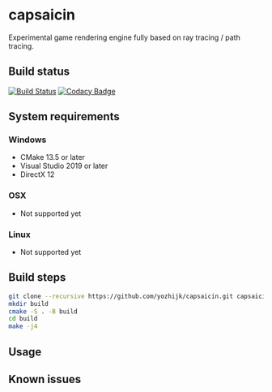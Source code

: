 # capsaicin
Experimental game rendering engine fully based on ray tracing / path tracing.

## Build status
[![Build Status](https://travis-ci.org/yozhijk/capsaicin.svg?branch=master)](https://travis-ci.org/yozhijk/capsaicin)
[![Codacy Badge](https://api.codacy.com/project/badge/Grade/fb3240c085bb4916bbd27cd3b426c0ac)](https://www.codacy.com/manual/yozhijk/capsaicin?utm_source=github.com&amp;utm_medium=referral&amp;utm_content=yozhijk/capsaicin&amp;utm_campaign=Badge_Grade)

## System requirements
### Windows

- CMake 13.5 or later
- Visual Studio 2019 or later
- DirectX 12

### OSX

- Not supported yet

### Linux

- Not supported yet

## Build steps
```sh
git clone --recursive https://github.com/yozhijk/capsaicin.git capsaicin
mkdir build
cmake -S . -B build
cd build
make -j4
```
## Usage

## Known issues

